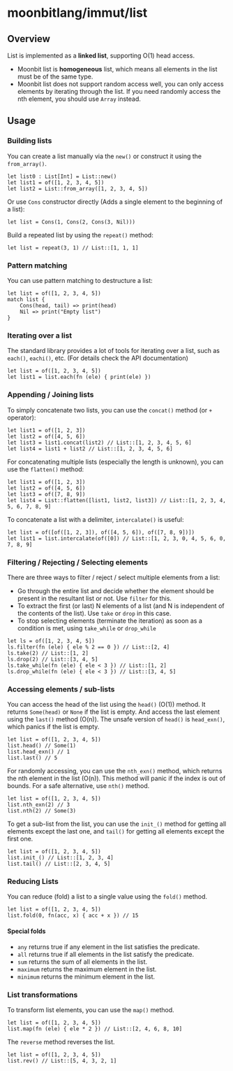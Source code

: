 # moonbitlang/immut/list

## Overview

List is implemented as a **linked list**, supporting O(1) head access.
- Moonbit list is **homogeneous** list, which means all elements in the list must be of the same type.
- Moonbit list does not support random access well, you can only access elements by iterating through the list. If you need randomly access the nth element, you should use `Array` instead.

## Usage

### Building lists 
You can create a list manually via the `new()` or construct it using the `from_array()`.
```moonbit
let list0 : List[Int] = List::new()
let list1 = of([1, 2, 3, 4, 5])
let list2 = List::from_array([1, 2, 3, 4, 5])
```

Or use `Cons` constructor directly (Adds a single element to the beginning of a list):
```moonbit
let list = Cons(1, Cons(2, Cons(3, Nil)))
```

Build a repeated list by using the `repeat()` method:
```moonbit
let list = repeat(3, 1) // List::[1, 1, 1]
```

### Pattern matching
You can use pattern matching to destructure a list:
```moonbit
let list = of([1, 2, 3, 4, 5])
match list {
    Cons(head, tail) => print(head)
    Nil => print("Empty list")
}
```

### Iterating over a list
The standard library provides a lot of tools for iterating over a list, such as `each()`, `eachi()`, etc. (For details check the API documentation)
```moonbit
let list = of([1, 2, 3, 4, 5])
let list1 = list.each(fn (ele) { print(ele) }) 
```

### Appending / Joining lists
To simply concatenate two lists, you can use the `concat()` method (or `+` operator):
```moonbit
let list1 = of([1, 2, 3])
let list2 = of([4, 5, 6])
let list3 = list1.concat(list2) // List::[1, 2, 3, 4, 5, 6]
let list4 = list1 + list2 // List::[1, 2, 3, 4, 5, 6]
```

For concatenating multiple lists (especially the length is unknown), you can use the `flatten()` method:
```moonbit
let list1 = of([1, 2, 3])
let list2 = of([4, 5, 6])
let list3 = of([7, 8, 9])
let list4 = List::flatten([list1, list2, list3]) // List::[1, 2, 3, 4, 5, 6, 7, 8, 9]
```

To concatenate a list with a delimiter, `intercalate()` is useful:
```moonbit
let list = of([of([1, 2, 3]), of([4, 5, 6]), of([7, 8, 9])])
let list1 = list.intercalate(of([0]) // List::[1, 2, 3, 0, 4, 5, 6, 0, 7, 8, 9]
```

### Filtering / Rejecting / Selecting elements
There are three ways to filter / reject / select multiple elements from a list:
- Go through the entire list and decide whether the element should be present in the resultant list or not. Use `filter` for this.
- To extract the first (or last) N elements of a list (and N is independent of the contents of the list). Use `take` or `drop` in this case.
- To stop selecting elements (terminate the iteration) as soon as a condition is met, using `take_while` or `drop_while`

```moonbit
let ls = of([1, 2, 3, 4, 5])
ls.filter(fn (ele) { ele % 2 == 0 }) // List::[2, 4]
ls.take(2) // List::[1, 2]
ls.drop(2) // List::[3, 4, 5]
ls.take_while(fn (ele) { ele < 3 }) // List::[1, 2]
ls.drop_while(fn (ele) { ele < 3 }) // List::[3, 4, 5]
```

### Accessing elements / sub-lists
You can access the head of the list using the `head()` (O(1)) method. It returns `Some(head)` or `None` if the list is empty.
And access the last element using the `last()` method (O(n)). The unsafe version of `head()` is `head_exn()`, which panics if the list is empty.
```moonbit
let list = of([1, 2, 3, 4, 5])
list.head() // Some(1)
list.head_exn() // 1
list.last() // 5
```

For randomly accessing, you can use the `nth_exn()` method, which returns the nth element in the list (O(n)). 
This method will panic if the index is out of bounds. For a safe alternative, use `nth()` method.
```moonbit
let list = of([1, 2, 3, 4, 5])
list.nth_exn(2) // 3
list.nth(2) // Some(3)
```

To get a sub-list from the list, you can use the `init_()` method for getting all elements except the last one, and `tail()` for getting all elements except the first one.
```moonbit
let list = of([1, 2, 3, 4, 5])
list.init_() // List::[1, 2, 3, 4]
list.tail() // List::[2, 3, 4, 5]
```

### Reducing Lists
You can reduce (fold) a list to a single value using the `fold()` method.
```moonbit
let list = of([1, 2, 3, 4, 5])
list.fold(0, fn(acc, x) { acc + x }) // 15
```

#### Special folds
- `any` returns true if any element in the list satisfies the predicate.
- `all` returns true if all elements in the list satisfy the predicate.
- `sum` returns the sum of all elements in the list.
- `maximum` returns the maximum element in the list.
- `minimum` returns the minimum element in the list.

### List transformations
To transform list elements, you can use the `map()` method.
```moonbit
let list = of([1, 2, 3, 4, 5])
list.map(fn (ele) { ele * 2 }) // List::[2, 4, 6, 8, 10]
```

The `reverse` method reverses the list.
```moonbit
let list = of([1, 2, 3, 4, 5])
list.rev() // List::[5, 4, 3, 2, 1]
```